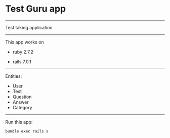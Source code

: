 # Test Guru app

***
Test taking application
***
This app works on

- ruby 2.7.2

- rails 7.0.1

***
Entities:

- User
- Test
- Question
- Answer
- Category

***

Run this app:
```
bundle exec rails s
```